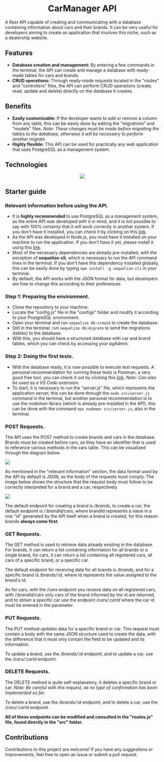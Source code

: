 <h1 align="center">CarManager API</h1>

A Rest API capable of creating and communicating with a database containing information about cars and their brands. It can be very useful for developers aiming to create an application that involves this niche, such as a dealership website.

## Features

- **Database creation and management:** By entering a few commands in the terminal, the API can create and manage a database with ready-made tables for cars and brands.
- **CRUD operations:** Through ready-made requests located in the "routes" and "controllers" files, the API can perform CRUD operations (create, read, update and delete) directly on the database it creates.

## Benefits

- **Easily customizable:** If the developer wants to add or remove a column from any table, this can be easily done by editing the "migrations" and "models" files. _Note: These changes must be made before migrating the tables to the database, otherwise it will be necessary to perform another migrate._
- **Highly flexible:** This API can be used for practically any web application that uses PostgreSQL as a management system.

## Technologies

<p align="center">
  <a href="https://skillicons.dev">
    <img src="https://skillicons.dev/icons?i=nodejs,npm,express,postgres,sequelize,git,github,vscode,postman" />
  </a>
</p>

## Starter guide

### Relevant information before using the API.

- It is **highly recommended** to use PostgreSQL as a management system, as the entire API was developed with it in mind, and it is not possible to say with 100% certainty that it will work correctly in another system. If you don't have it installed, you can check it by clicking on this <a href="https://www.postgresql.org/download/">link</a>.
- As the API was developed in Node.js, you must have it installed on your machine to run the application. If you don't have it yet, please install it using this <a href="https://nodejs.org/en/download/package-manager?_gl=1*1nsawht*_ga*MTIyNTczMTUwNS4xNzE1MTU2NDAw*_ga_37GXT4VGQK*MTcxNzc3NzgyMS41MC4xLjE3MTc3Nzc5MTIuMC4wLjA.">link</a>.
- Most of the necessary dependencies are already pre-installed, with the exception of **sequelize-cli**, which is necessary to run the API command lines in the terminal. If you don't have this dependency installed globally, this can be easily done by typing `npm install -g sequelize-cli` in your terminal.
- By default, the API works with the JSON format for data, but developers are free to change this according to their preferences.

### Step 1: Preparing the environment.

- Clone the repository to your machine.
- Locate the "config.js" file in the "configs" folder and modify it according to your PostgreSQL environment.
- Open your terminal and run `sequelize db:create` to create the database.
- Still in the terminal, run `sequelize db:migrate` to send the migrations (tables) to the database.
- With this, you should have a structured database with car and brand tables, which you can check by accessing your pgAdmin.

### Step 2: Doing the first tests.

- With the database ready, it is now possible to execute test requests. A personal recommendation for running these tests is Postman, a very good free tool, you can check it out by clicking this <a href="https://www.postman.com">link</a>. _Note: Can also be used as a VS Code extension._
- To start, it is necessary to run the "server.js" file, which represents the application server, this can be done through the `node src/server.js` command in the terminal, but another personal recommendation is to use the nodemon library (which is already pre-installed in the API), this can be done with the command `npx nodemon src/server.js`, also in the terminal.

### POST Requests.

The API uses the POST method to create brands and cars in the database. Brands must be created before cars, as they have an identifier that is used to reference various methods in the cars table. This can be visualized through the diagram below.

<div>
    <img src="https://cdn.discordapp.com/attachments/852993651008208949/1263105593837621268/image.png?ex=66990640&is=6697b4c0&hm=a705c06bb8d4a5c8e2c646bf83e7de0b83d259cf1c3c0cb4f5b3c4940d6df689&">
</div>

As mentioned in the "relevant information" section, the data format used by the API by default is JSON, so the body of the requests must comply. The image below shows the structure that the request body must follow to be correctly interpreted for a brand and a car, respectively.

<div>
    <img src="https://cdn.discordapp.com/attachments/852993651008208949/1263114027106570281/diagram.png?ex=66a2489b&is=66a0f71b&hm=60d07fc812a0647af513238cb71dd40676d81b23dbca6c0127410df7029ca69f&">
</div>

The default endpoint for creating a brand is */brands*, to create a car, the default endpoint is */:brandId/cars*, where brandId represents a value in a row "id" generated by the API itself when a brand is created, for this reason brands **always come first**.

### GET Requests.

The GET method is used to retrieve data already existing in the database. For brands, it can return a list containing information for all brands or a single brand, for cars, it can return a list containing all registered cars, all cars of a specific brand, or a specific car.

The default endpoint for receiving data for all brands is _/brands_, and for a specific brand is _/brands/:id_, where id represents the value assigned to the brand's id.

As for cars, with the _/cars_ endpoint you receive data on all registered cars, with _/:brandId/cars_ only cars of the brand informed by the id are returned, and to obtain a specific car use the endpoint _/cars/:carId_ where the car id must be entered in the parameter.

### PUT Requests.

The PUT method updates data for a specific brand or car. This request must contain a body with the same JSON structure used to create the data, with the difference that it must only contain the field to be updated and its information.

To update a brand, use the _/brands/:id_ endpoint, and to update a car, use the _/cars/:carId_ endpoint.

### DELETE Requests.

The DELETE method is quite self-explanatory, it deletes a specific brand or car. _Note: Be careful with this request, as no type of confirmation has been implemented so far._

To delete a brand, use the _/brands/:id_ endpoint, and to delete a car, use the _/cars/:carId_ endpoint.

**All of these endpoints can be modified and consulted in the "routes.js" file, found directly in the "src" folder.**

## Contributions

Contributions to this project are welcome! If you have any suggestions or improvements, feel free to open an issue or submit a pull request.
